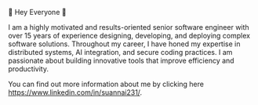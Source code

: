 💜 Hey Everyone 💜

I am a highly motivated and results-oriented senior software engineer with over 15 years of experience designing, developing, and deploying complex software solutions. Throughout my career, I have honed my expertise in distributed systems, AI integration, and secure coding practices. I am passionate about building innovative tools that improve efficiency and productivity.

You can find out more information about me by clicking here https://www.linkedin.com/in/suannai231/.
